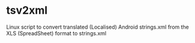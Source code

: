 # tsv2xml
Linux script to convert translated (Localised) Android strings.xml from the XLS (SpreadSheet) format to strings.xml
